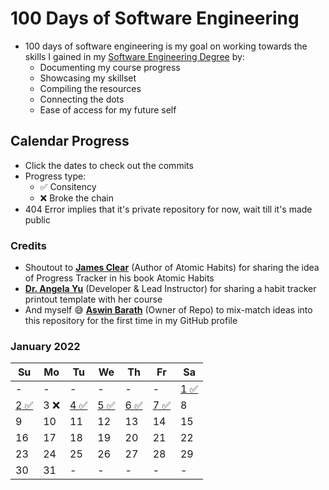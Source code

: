 # 100 Days of Software Engineering

- 100 days of software engineering is my goal on working towards the skills I gained in my [Software Engineering Degree](https://github.com/AswinBarath/Software-Engineering-Degree) by:
    - Documenting my course progress
    - Showcasing my skillset
    - Compiling the resources
    - Connecting the dots
    - Ease of access for my future self

## Calendar Progress

- Click the dates to check out the commits
- Progress type:
    - ✅ Consitency
    - ❌ Broke the chain
- 404 Error implies that it's private repository for now, wait till it's made public

### Credits

- Shoutout to **[James Clear](https://twitter.com/JamesClear)** (Author of Atomic Habits) for sharing the idea of Progress Tracker in his book Atomic Habits
- **[Dr. Angela Yu](https://www.udemy.com/user/4b4368a3-b5c8-4529-aa65-2056ec31f37e/)** (Developer & Lead Instructor) for sharing a habit tracker printout template with her course
- And myself 😅 **[Aswin Barath](https://github.com/AswinBarath)** (Owner of Repo) to mix-match ideas into this repository for the first time in my GitHub profile

### January 2022

| Su | Mo | Tu | We | Th | Fr | Sa |
| - | - | - | - | - | - | - |
| - | - | - | - | - | - | [1 ✅](https://github.com/AswinBarath/Secure-Programming/commits?author=AswinBarath&since=2022-01-01&until=2022-01-02) |
| [2 ✅](https://github.com/AswinBarath/Secure-Programming/commits?author=AswinBarath&since=2022-01-01&until=2022-01-02) | 3 ❌ | [4 ✅](https://github.com/AswinBarath/C-Programming-for-Engineers/commits?author=AswinBarath&since=2022-01-03&until=2022-01-04) | [5 ✅](https://github.com/AswinBarath/C-Programming-for-Engineers/commits?author=AswinBarath&since=2022-01-04&until=2022-01-05) | [6 ✅](https://github.com/AswinBarath/Software-Engineering-Degree/commits?author=AswinBarath&since=2022-01-05&until=2022-01-06) | [7 ✅](https://github.com/AswinBarath/Digital-Electronics/commits?author=AswinBarath&since=2022-01-06&until=2022-01-07) | 8 |
| 9 | 10 | 11 | 12 | 13 | 14 | 15 |
| 16 | 17 | 18 | 19 | 20 | 21 | 22 |
| 23 | 24 | 25 | 26 | 27 | 28 | 29 |
| 30 | 31 | - | - | - | - | - |

